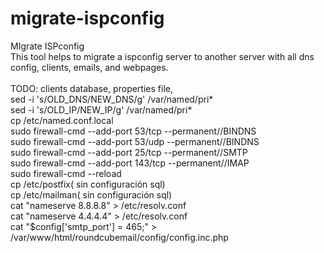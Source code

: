 # migrate-ispconfig
MIgrate ISPconfig<br>
This tool helps to migrate a ispconfig server to another server with all dns config, clients, emails, and webpages.<br>
<br>
TODO: clients database, properties file,<br>
sed -i 's/OLD_DNS/NEW_DNS/g' /var/named/pri*<br>
sed -i 's/OLD_IP/NEW_IP/g' /var/named/pri*<br>
cp /etc/named.conf.local<br>
sudo firewall-cmd --add-port 53/tcp --permanent//BINDNS<br>
sudo firewall-cmd --add-port 53/udp --permanent//BINDNS<br>
sudo firewall-cmd --add-port 25/tcp --permanent//SMTP<br>
sudo firewall-cmd --add-port 143/tcp --permanent//IMAP<br>
sudo firewall-cmd --reload<br>
cp /etc/postfix( sin configuración sql)<br>
cp /etc/mailman( sin configuración sql)<br>
cat "nameserve 8.8.8.8" > /etc/resolv.conf<br>
cat "nameserve 4.4.4.4" > /etc/resolv.conf<br>
cat "$config['smtp_port'] = 465;" > /var/www/html/roundcubemail/config/config.inc.php<br>
